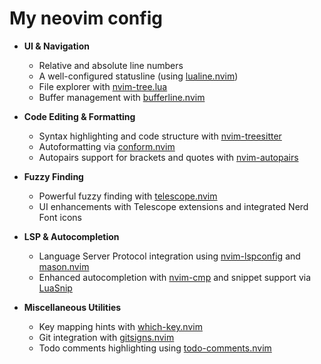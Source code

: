 # My neovim config
- **UI & Navigation**  
  - Relative and absolute line numbers  
  - A well-configured statusline (using [lualine.nvim](https://github.com/nvim-lualine/lualine.nvim))  
  - File explorer with [nvim-tree.lua](https://github.com/nvim-tree/nvim-tree.lua)  
  - Buffer management with [bufferline.nvim](https://github.com/akinsho/bufferline.nvim)
    
- **Code Editing & Formatting**  
  - Syntax highlighting and code structure with [nvim-treesitter](https://github.com/nvim-treesitter/nvim-treesitter)  
  - Autoformatting via [conform.nvim](https://github.com/stevearc/conform.nvim)  
  - Autopairs support for brackets and quotes with [nvim-autopairs](https://github.com/windwp/nvim-autopairs)

- **Fuzzy Finding**  
  - Powerful fuzzy finding with [telescope.nvim](https://github.com/nvim-telescope/telescope.nvim)  
  - UI enhancements with Telescope extensions and integrated Nerd Font icons

- **LSP & Autocompletion**  
  - Language Server Protocol integration using [nvim-lspconfig](https://github.com/neovim/nvim-lspconfig) and [mason.nvim](https://github.com/williamboman/mason.nvim)  
  - Enhanced autocompletion with [nvim-cmp](https://github.com/hrsh7th/nvim-cmp) and snippet support via [LuaSnip](https://github.com/L3MON4D3/LuaSnip)

- **Miscellaneous Utilities**  
  - Key mapping hints with [which-key.nvim](https://github.com/folke/which-key.nvim)  
  - Git integration with [gitsigns.nvim](https://github.com/lewis6991/gitsigns.nvim)  
  - Todo comments highlighting using [todo-comments.nvim](https://github.com/folke/todo-comments.nvim)
